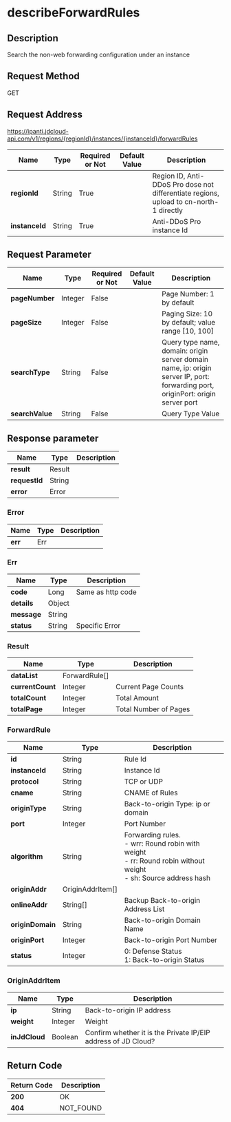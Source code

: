 # describeForwardRules


## Description
Search the non-web forwarding configuration under an instance

## Request Method
GET

## Request Address
https://ipanti.jdcloud-api.com/v1/regions/{regionId}/instances/{instanceId}/forwardRules

|Name|Type|Required or Not|Default Value|Description|
|---|---|---|---|---|
|**regionId**|String|True| |Region ID, Anti-DDoS Pro dose not differentiate regions, upload to cn-north-1 directly|
|**instanceId**|String|True| |Anti-DDoS Pro instance Id|

## Request Parameter
|Name|Type|Required or Not|Default Value|Description|
|---|---|---|---|---|
|**pageNumber**|Integer|False| |Page Number: 1 by default|
|**pageSize**|Integer|False| |Paging Size: 10 by default; value range [10, 100]|
|**searchType**|String|False| |Query type name, domain: origin server domain name, ip: origin server IP, port: forwarding port, originPort: origin server port|
|**searchValue**|String|False| |Query Type Value|


## Response parameter
|Name|Type|Description|
|---|---|---|
|**result**|Result| |
|**requestId**|String| |
|**error**|Error| |

### Error
|Name|Type|Description|
|---|---|---|
|**err**|Err| |
### Err
|Name|Type|Description|
|---|---|---|
|**code**|Long|Same as http code|
|**details**|Object| |
|**message**|String| |
|**status**|String|Specific Error|
### Result
|Name|Type|Description|
|---|---|---|
|**dataList**|ForwardRule[]| |
|**currentCount**|Integer|Current Page Counts|
|**totalCount**|Integer|Total Amount|
|**totalPage**|Integer|Total Number of Pages|
### ForwardRule
|Name|Type|Description|
|---|---|---|
|**id**|String|Rule Id|
|**instanceId**|String|Instance Id|
|**protocol**|String|TCP or UDP|
|**cname**|String|CNAME of Rules|
|**originType**|String|Back-to-origin Type: ip or domain|
|**port**|Integer|Port Number|
|**algorithm**|String|Forwarding rules. <br>- wrr: Round robin with weight<br>- rr:  Round robin without weight<br>- sh:  Source address hash|
|**originAddr**|OriginAddrItem[]| |
|**onlineAddr**|String[]|Backup Back-to-origin Address List|
|**originDomain**|String|Back-to-origin Domain Name|
|**originPort**|Integer|Back-to-origin Port Number|
|**status**|Integer|0: Defense Status<br>1: Back-to-origin Status|
### OriginAddrItem
|Name|Type|Description|
|---|---|---|
|**ip**|String|Back-to-origin IP address|
|**weight**|Integer|Weight|
|**inJdCloud**|Boolean|Confirm whether it is the Private IP/EIP address of JD Cloud?|

## Return Code
|Return Code|Description|
|---|---|
|**200**|OK|
|**404**|NOT_FOUND|
